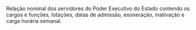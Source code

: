 Relação nominal dos servidores do Poder Executivo do Estado contendo os cargos e funções, lotações, datas de admissão, exoneração, inativação e carga horária semanal.
